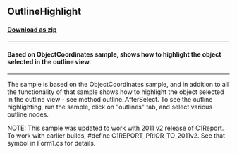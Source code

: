 ## OutlineHighlight
#### [Download as zip](https://minhaskamal.github.io/DownGit/#/home?url=https://github.com/GrapeCity/ComponentOne-WinForms-Samples/tree/master/NetFramework\Reports\C1Preview\CS\OutlineHighlight)
____
#### Based on ObjectCoordinates sample, shows how to highlight the object selected in the outline view.
____
The sample is based on the ObjectCoordinates sample, and in addition to all the functionality of that sample shows how to highlight the object selected in the outline view - see method outline_AfterSelect. To see the outline highlighting, run the sample, click on "outlines" tab, and select various outline nodes. 

NOTE: This sample was updated to work with 2011 v2 release of C1Report. To work with earlier builds, #define C1REPORT_PRIOR_TO_2011v2. See that symbol in Form1.cs for details. 